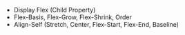- Display Flex (Child Property)
- Flex-Basis, Flex-Grow, Flex-Shrink, Order
- Align-Self (Stretch, Center, Flex-Start, Flex-End, Baseline)